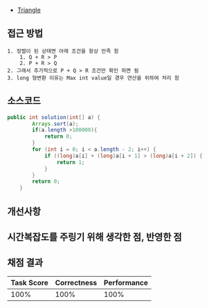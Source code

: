 - [Triangle](https://app.codility.com/programmers/lessons/6-sorting/triangle/)

## 접근 방법
    1. 정렬이 된 상태면 아래 조건을 항상 만족 함
        1. Q + R > P
        2. P + R > Q
    2. 그래서 추가적으로 P + Q > R 조건만 확인 하면 됨
    3. long 형변환 이유는 Max int value일 경우 연산을 위하여 처리 함

## 소스코드

~~~java
public int solution(int[] a) {
		Arrays.sort(a);
		if(a.length >100000){
			return 0;
		}
		for (int i = 0; i < a.length - 2; i++) {
			if ((long)a[i] + (long)a[i + 1] > (long)a[i + 2]) {
				return 1;
			}
		}
		return 0;
	}
~~~

## 개선사항

## 시간복잡도를 주링기 위해 생각한 점, 반영한 점

## 채점 결과
| Task Score | Correctness | Performance | 
| ------------ | ------------- | ------------- |
| 100% | 100% | 100% |
